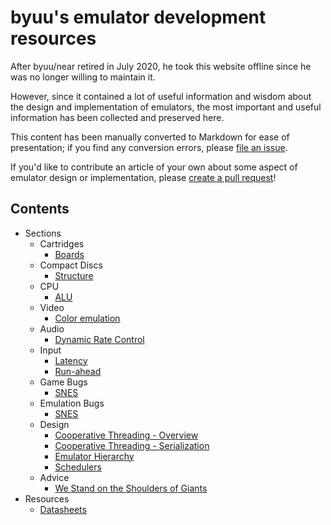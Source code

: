 # byuu's emulator development resources

After byuu/near retired in July 2020,
he took this website offline
since he was no longer willing to maintain it.

However,
since it contained a lot of useful information and wisdom
about the design and implementation of emulators,
the most important and useful information has been collected and preserved here.

This content has been manually converted to Markdown for ease of presentation;
if you find any conversion errors, please [file an
issue](https://github.com/byuu/byuu.net).

If you'd like to contribute an article of your own about some aspect of emulator
design or implementation, please [create a pull
request](https://github.com/byuu/byuu.net/pulls)!

## Contents

  - Sections
      - Cartridges
          - [Boards](./cartridges/boards/)
      - Compact Discs
          - [Structure](./compact-discs/structure/)
      - CPU
          - [ALU](./cpu/alu/)
      - Video
          - [Color emulation](./video/color-emulation/)
      - Audio
          - [Dynamic Rate Control](./audio/dynamic-rate-control/)
      - Input
          - [Latency](./input/latency/)
          - [Run-ahead](./input/run-ahead/)
      - Game Bugs
          - [SNES](./game-bugs/snes/)
      - Emulation Bugs
          - [SNES](./emulation-bugs/snes/)
      - Design
          - [Cooperative Threading - Overview](./design/cooperative-threading/)
          - [Cooperative Threading - Serialization](./design/cooperative-serialization/)
          - [Emulator Hierarchy](./design/hierarchy/)
          - [Schedulers](./design/schedulers/)
      - Advice
          - [We Stand on the Shoulders of Giants](./advice/shoulders-of-giants/)
  - Resources
      - [Datasheets](./datasheets/)
